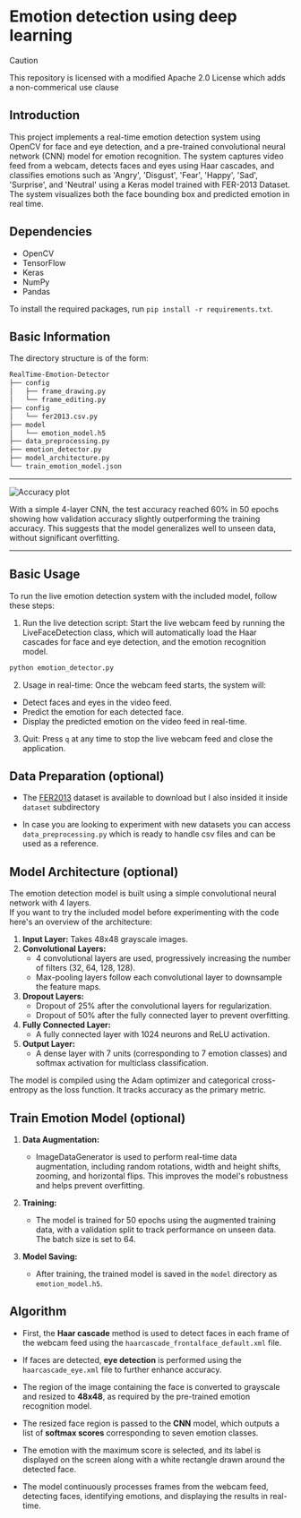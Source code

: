 # Emotion detection using deep learning

> [!CAUTION]
> This repository is licensed with a modified Apache 2.0 License which adds a non-commerical use clause

## Introduction

This project implements a real-time emotion detection system using OpenCV for face and eye detection, and a pre-trained convolutional neural network (CNN) model for emotion recognition. The system captures video feed from a webcam, detects faces and eyes using Haar cascades, and classifies emotions such as 'Angry', 'Disgust', 'Fear', 'Happy', 'Sad', 'Surprise', and 'Neutral' using a Keras model trained with FER-2013 Dataset. The system visualizes both the face bounding box and predicted emotion in real time.
## Dependencies

* OpenCV
* TensorFlow
* Keras
* NumPy
* Pandas

To install the required packages, run `pip install -r requirements.txt`.

## Basic Information

The directory structure is of the form: 

```md
RealTime-Emotion-Detector
├── config
│   ├── frame_drawing.py
│   └── frame_editing.py
├── config
│   └── fer2013.csv.py
├── model
│   └── emotion_model.h5
├── data_preprocessing.py
├── emotion_detector.py
├── model_architecture.py
└── train_emotion_model.json
```
---
![Accuracy plot](https://githubreadme.s3.eu-north-1.amazonaws.com/trainGraph.png)

With a simple 4-layer CNN, the test accuracy reached 60% in 50 epochs showing how validation accuracy slightly outperforming the training accuracy. This suggests that the model generalizes well to unseen data, without significant overfitting.

---


## Basic Usage

To run the live emotion detection system with the included model, follow these steps:

1. Run the live detection script: Start the live webcam feed by running the LiveFaceDetection class, which will automatically load the Haar cascades for face and eye detection, and the emotion recognition model.
```bash
python emotion_detector.py
```

2. Usage in real-time: Once the webcam feed starts, the system will:

* Detect faces and eyes in the video feed.
* Predict the emotion for each detected face.
* Display the predicted emotion on the video feed in real-time.

3. Quit: Press `q` at any time to stop the live webcam feed and close the application.


## Data Preparation (optional)

* The [FER2013](https://www.kaggle.com/datasets/msambare/fer2013) dataset is available to download but I also insided it inside `dataset` subdirectory

* In case you are looking to experiment with new datasets you can access `data_preprocessing.py` which is ready to handle csv files and can be used as a reference.

## Model Architecture (optional)

The emotion detection model is built using a simple convolutional neural network with 4 layers.<br>
If you want to try the included model before experimenting with the code here's an overview of the architecture:

1. **Input Layer:** Takes 48x48 grayscale images.
2. **Convolutional Layers:** 
    - 4 convolutional layers are used, progressively increasing the number of filters (32, 64, 128, 128).
    - Max-pooling layers follow each convolutional layer to downsample the feature maps.
3. **Dropout Layers:**
    - Dropout of 25% after the convolutional layers for regularization.
    - Dropout of 50% after the fully connected layer to prevent overfitting.
4. **Fully Connected Layer:**
    - A fully connected layer with 1024 neurons and ReLU activation.
5. **Output Layer:**
    - A dense layer with 7 units (corresponding to 7 emotion classes) and softmax activation for multiclass classification.

The model is compiled using the Adam optimizer and categorical cross-entropy as the loss function. It tracks accuracy as the primary metric.

## Train Emotion Model (optional)

1. **Data Augmentation:**
    - ImageDataGenerator is used to perform real-time data augmentation, including random rotations, width and height shifts, zooming, and horizontal flips. This improves the model's robustness and helps prevent overfitting.
    
2. **Training:**
    - The model is trained for 50 epochs using the augmented training data, with a validation split to track performance on unseen data. The batch size is set to 64.

3. **Model Saving:**
    - After training, the trained model is saved in the `model` directory as `emotion_model.h5`.

## Algorithm

* First, the **Haar cascade** method is used to detect faces in each frame of the webcam feed using the `haarcascade_frontalface_default.xml` file.
  
* If faces are detected, **eye detection** is performed using the `haarcascade_eye.xml` file to further enhance accuracy.
  
* The region of the image containing the face is converted to grayscale and resized to **48x48**, as required by the pre-trained emotion recognition model.

* The resized face region is passed to the **CNN** model, which outputs a list of **softmax scores** corresponding to seven emotion classes.

* The emotion with the maximum score is selected, and its label is displayed on the screen along with a white rectangle drawn around the detected face.

* The model continuously processes frames from the webcam feed, detecting faces, identifying emotions, and displaying the results in real-time.

